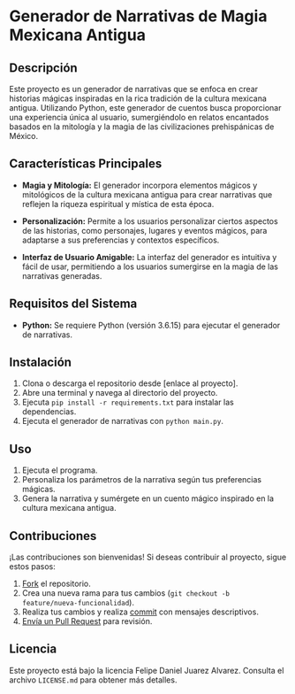 # Generador de Narrativas de Magia Mexicana Antigua

## Descripción

Este proyecto es un generador de narrativas que se enfoca en crear historias mágicas inspiradas en la rica tradición de la cultura mexicana antigua. Utilizando Python, este generador de cuentos busca proporcionar una experiencia única al usuario, sumergiéndolo en relatos encantados basados en la mitología y la magia de las civilizaciones prehispánicas de México.

## Características Principales

- **Magia y Mitología:** El generador incorpora elementos mágicos y mitológicos de la cultura mexicana antigua para crear narrativas que reflejen la riqueza espiritual y mística de esta época.

- **Personalización:** Permite a los usuarios personalizar ciertos aspectos de las historias, como personajes, lugares y eventos mágicos, para adaptarse a sus preferencias y contextos específicos.

- **Interfaz de Usuario Amigable:** La interfaz del generador es intuitiva y fácil de usar, permitiendo a los usuarios sumergirse en la magia de las narrativas generadas.

## Requisitos del Sistema

- **Python:** Se requiere Python (versión 3.6.15) para ejecutar el generador de narrativas.

## Instalación

1. Clona o descarga el repositorio desde [enlace al proyecto].
2. Abre una terminal y navega al directorio del proyecto.
3. Ejecuta `pip install -r requirements.txt` para instalar las dependencias.
4. Ejecuta el generador de narrativas con `python main.py`.

## Uso

1. Ejecuta el programa.
2. Personaliza los parámetros de la narrativa según tus preferencias mágicas.
3. Genera la narrativa y sumérgete en un cuento mágico inspirado en la cultura mexicana antigua.

## Contribuciones

¡Las contribuciones son bienvenidas! Si deseas contribuir al proyecto, sigue estos pasos:

1. [Fork](https://docs.github.com/en/get-started/quickstart/fork-a-repo) el repositorio.
2. Crea una nueva rama para tus cambios (`git checkout -b feature/nueva-funcionalidad`).
3. Realiza tus cambios y realiza [commit](https://git-scm.com/book/en/v2/Git-Basics-Recording-Changes-to-the-Repository) con mensajes descriptivos.
4. [Envía un Pull Request](https://docs.github.com/en/get-started/quickstart/opening-a-pull-request) para revisión.

## Licencia

Este proyecto está bajo la licencia Felipe Daniel Juarez Alvarez. Consulta el archivo `LICENSE.md` para obtener más detalles.
